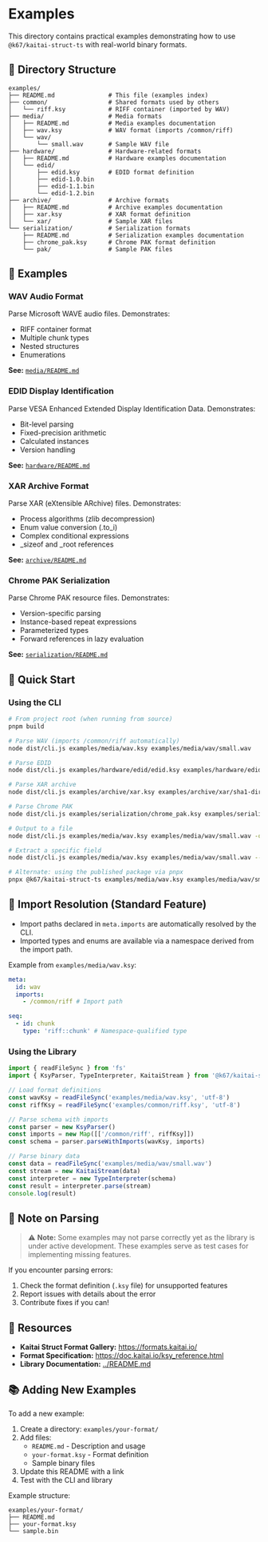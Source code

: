 # Examples

This directory contains practical examples demonstrating how to use `@k67/kaitai-struct-ts` with real-world binary formats.

## 📁 Directory Structure

```
examples/
├── README.md               # This file (examples index)
├── common/                 # Shared formats used by others
│   └── riff.ksy            # RIFF container (imported by WAV)
├── media/                  # Media formats
│   ├── README.md           # Media examples documentation
│   ├── wav.ksy             # WAV format (imports /common/riff)
│   └── wav/
│       └── small.wav       # Sample WAV file
├── hardware/               # Hardware-related formats
│   ├── README.md           # Hardware examples documentation
│   └── edid/
│       ├── edid.ksy        # EDID format definition
│       ├── edid-1.0.bin
│       ├── edid-1.1.bin
│       └── edid-1.2.bin
├── archive/                # Archive formats
│   ├── README.md           # Archive examples documentation
│   ├── xar.ksy             # XAR format definition
│   └── xar/                # Sample XAR files
└── serialization/          # Serialization formats
    ├── README.md           # Serialization examples documentation
    ├── chrome_pak.ksy      # Chrome PAK format definition
    └── pak/                # Sample PAK files
```

## 🎯 Examples

### WAV Audio Format

Parse Microsoft WAVE audio files. Demonstrates:

- RIFF container format
- Multiple chunk types
- Nested structures
- Enumerations

**See:** [`media/README.md`](./media/README.md)

### EDID Display Identification

Parse VESA Enhanced Extended Display Identification Data. Demonstrates:

- Bit-level parsing
- Fixed-precision arithmetic
- Calculated instances
- Version handling

**See:** [`hardware/README.md`](./hardware/README.md)

### XAR Archive Format

Parse XAR (eXtensible ARchive) files. Demonstrates:

- Process algorithms (zlib decompression)
- Enum value conversion (.to_i)
- Complex conditional expressions
- _sizeof and _root references

**See:** [`archive/README.md`](./archive/README.md)

### Chrome PAK Serialization

Parse Chrome PAK resource files. Demonstrates:

- Version-specific parsing
- Instance-based repeat expressions
- Parameterized types
- Forward references in lazy evaluation

**See:** [`serialization/README.md`](./serialization/README.md)

## 🚀 Quick Start

### Using the CLI

```bash
# From project root (when running from source)
pnpm build

# Parse WAV (imports /common/riff automatically)
node dist/cli.js examples/media/wav.ksy examples/media/wav/small.wav

# Parse EDID
node dist/cli.js examples/hardware/edid/edid.ksy examples/hardware/edid/edid-1.0.bin

# Parse XAR archive
node dist/cli.js examples/archive/xar.ksy examples/archive/xar/sha1-dir.xar

# Parse Chrome PAK
node dist/cli.js examples/serialization/chrome_pak.ksy examples/serialization/pak/v4.pak

# Output to a file
node dist/cli.js examples/media/wav.ksy examples/media/wav/small.wav -o out.json

# Extract a specific field
node dist/cli.js examples/media/wav.ksy examples/media/wav/small.wav --field chunk.id

# Alternate: using the published package via pnpx
pnpx @k67/kaitai-struct-ts examples/media/wav.ksy examples/media/wav/small.wav
```

## 🧩 Import Resolution (Standard Feature)

- Import paths declared in `meta.imports` are automatically resolved by the CLI.
- Imported types and enums are available via a namespace derived from the import path.

Example from `examples/media/wav.ksy`:

```yaml
meta:
  id: wav
  imports:
    - /common/riff # Import path

seq:
  - id: chunk
    type: 'riff::chunk' # Namespace-qualified type
```

### Using the Library

```typescript
import { readFileSync } from 'fs'
import { KsyParser, TypeInterpreter, KaitaiStream } from '@k67/kaitai-struct-ts'

// Load format definitions
const wavKsy = readFileSync('examples/media/wav.ksy', 'utf-8')
const riffKsy = readFileSync('examples/common/riff.ksy', 'utf-8')

// Parse schema with imports
const parser = new KsyParser()
const imports = new Map([['/common/riff', riffKsy]])
const schema = parser.parseWithImports(wavKsy, imports)

// Parse binary data
const data = readFileSync('examples/media/wav/small.wav')
const stream = new KaitaiStream(data)
const interpreter = new TypeInterpreter(schema)
const result = interpreter.parse(stream)
console.log(result)
```

## 📝 Note on Parsing

> ⚠️ **Note:** Some examples may not parse correctly yet as the library is under active development. These examples serve as test cases for implementing missing features.

If you encounter parsing errors:

1. Check the format definition (`.ksy` file) for unsupported features
2. Report issues with details about the error
3. Contribute fixes if you can!

## 🔗 Resources

- **Kaitai Struct Format Gallery:** https://formats.kaitai.io/
- **Format Specification:** https://doc.kaitai.io/ksy_reference.html
- **Library Documentation:** [../README.md](../README.md)

## 📚 Adding New Examples

To add a new example:

1. Create a directory: `examples/your-format/`
2. Add files:
   - `README.md` - Description and usage
   - `your-format.ksy` - Format definition
   - Sample binary files
3. Update this README with a link
4. Test with the CLI and library

Example structure:

```
examples/your-format/
├── README.md
├── your-format.ksy
└── sample.bin
```

